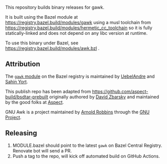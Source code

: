 This repository builds binary releases for gawk.

It is built using the Bazel module at https://registry.bazel.build/modules/gawk
using a musl toolchain from https://registry.bazel.build/modules/hermetic_cc_toolchain
so it is fully statically-linked and does not depend on any libc version at runtime.

To use this binary under Bazel, see https://registry.bazel.build/modules/awk.bzl .

## Attribution

The [`gawk` module](https://github.com/aspect-build) on the Bazel registry is maintained by
[UebelAndre](https://github.com/UebelAndre) and
[Sahin Yort](https://github.com/thesayyn).

This publish repo has been adapted from https://github.com/aspect-build/bsdtar-prebuilt originally
authored by [David Zbarsky](https://github.com/dzbarsky) and maintained by the good folks at
[Aspect](https://github.com/aspect-build).

GNU Awk is a project maintained by [Arnold Robbins](https://www.skeeve.com/) through
the [GNU Project](https://www.gnu.org/).

## Releasing

1. MODULE.bazel should point to the latest `gawk` on Bazel Central Registry.
   Renovate bot will send a PR.
2. Push a tag to the repo, will kick off automated build on GitHub Actions.

